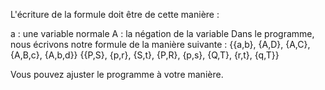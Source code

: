 L'écriture de la formule doit être de cette manière :

a : une variable normale
A : la négation de la variable
Dans le programme, nous écrivons notre formule de la manière suivante :
{{a,b}, {A,D}, {A,C}, {A,B,c}, {A,b,d}}
{{P,S}, {p,r}, {S,t}, {P,R}, {p,s}, {Q,T}, {r,t}, {q,T}}


Vous pouvez ajuster le programme à votre manière.